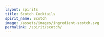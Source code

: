 ```yaml
---
layout: spirits
title: Scotch Cocktails
spirit_name: Scotch
image: /assets/images/ingredient-scotch.svg
permalink: /spirit/scotch/
---
```

